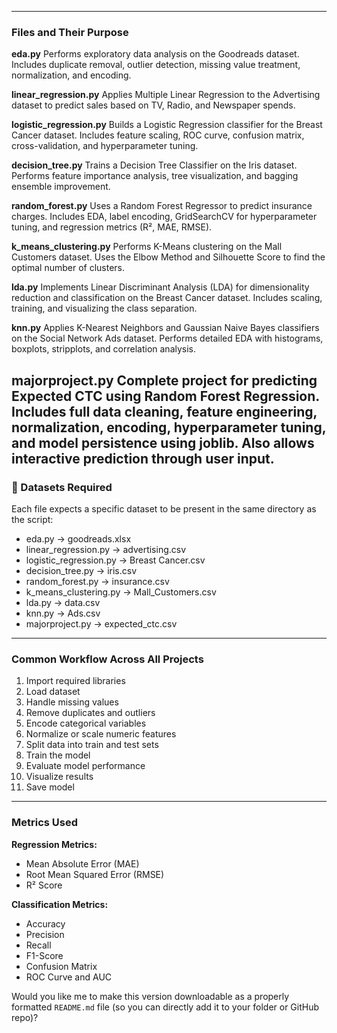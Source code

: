 -----------------------------------------------------------
### Files and Their Purpose

**eda.py**
Performs exploratory data analysis on the Goodreads dataset.
Includes duplicate removal, outlier detection, missing value treatment, normalization, and encoding.

**linear_regression.py**
Applies Multiple Linear Regression to the Advertising dataset to predict sales based on TV, Radio, and Newspaper spends.

**logistic_regression.py**
Builds a Logistic Regression classifier for the Breast Cancer dataset.
Includes feature scaling, ROC curve, confusion matrix, cross-validation, and hyperparameter tuning.

**decision_tree.py**
Trains a Decision Tree Classifier on the Iris dataset.
Performs feature importance analysis, tree visualization, and bagging ensemble improvement.

**random_forest.py**
Uses a Random Forest Regressor to predict insurance charges.
Includes EDA, label encoding, GridSearchCV for hyperparameter tuning, and regression metrics (R², MAE, RMSE).

**k_means_clustering.py**
Performs K-Means clustering on the Mall Customers dataset.
Uses the Elbow Method and Silhouette Score to find the optimal number of clusters.

**lda.py**
Implements Linear Discriminant Analysis (LDA) for dimensionality reduction and classification on the Breast Cancer dataset.
Includes scaling, training, and visualizing the class separation.

**knn.py**
Applies K-Nearest Neighbors and Gaussian Naive Bayes classifiers on the Social Network Ads dataset.
Performs detailed EDA with histograms, boxplots, stripplots, and correlation analysis.

**majorproject.py**
Complete project for predicting Expected CTC using Random Forest Regression.
Includes full data cleaning, feature engineering, normalization, encoding, hyperparameter tuning, and model persistence using joblib.
Also allows interactive prediction through user input.
---------------------------------------------------------------
### 📂 Datasets Required
Each file expects a specific dataset to be present in the same directory as the script:
* eda.py → goodreads.xlsx
* linear_regression.py → advertising.csv
* logistic_regression.py → Breast Cancer.csv
* decision_tree.py → iris.csv
* random_forest.py → insurance.csv
* k_means_clustering.py → Mall_Customers.csv
* lda.py → data.csv
* knn.py → Ads.csv
* majorproject.py → expected_ctc.csv
-----------------------------------------------------------------
### Common Workflow Across All Projects
1. Import required libraries
2. Load dataset
3. Handle missing values
4. Remove duplicates and outliers
5. Encode categorical variables
6. Normalize or scale numeric features
7. Split data into train and test sets
8. Train the model
9. Evaluate model performance
10. Visualize results
11. Save model
---------------------------------------------------------------------
### Metrics Used

**Regression Metrics:**
* Mean Absolute Error (MAE)
* Root Mean Squared Error (RMSE)
* R² Score

**Classification Metrics:**
* Accuracy
* Precision
* Recall
* F1-Score
* Confusion Matrix
* ROC Curve and AUC

Would you like me to make this version downloadable as a properly formatted `README.md` file (so you can directly add it to your folder or GitHub repo)?
